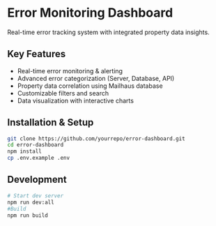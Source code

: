 # Error Monitoring Dashboard

Real-time error tracking system with integrated property data insights.

## Key Features
- Real-time error monitoring & alerting
- Advanced error categorization (Server, Database, API)
- Property data correlation using Mailhaus database
- Customizable filters and search
- Data visualization with interactive charts

## Installation & Setup
```bash
git clone https://github.com/yourrepo/error-dashboard.git
cd error-dashboard
npm install
cp .env.example .env
```

## Development
```bash
# Start dev server
npm run dev:all
#Build
npm run build
```

